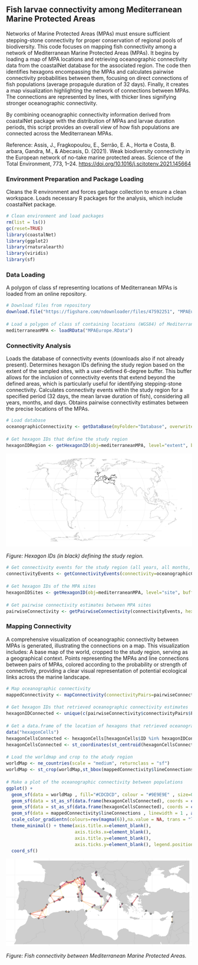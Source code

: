 ## Fish larvae connectivity among Mediterranean Marine Protected Areas

Networks of Marine Protected Areas (MPAs) must ensure sufﬁcient stepping-stone connectivity for proper conservation of regional pools of biodiversity. This code focuses on mapping fish connectivity among a network of Mediterranean Marine Protected Areas (MPAs). It begins by loading a map of MPA locations and retrieving oceanographic connectivity data from the coastalNet database for the associated region. The code then identifies hexagons encompassing the MPAs and calculates pairwise connectivity probabilities between them, focusing on direct connections of fish populations (average propagule duration of 32 days). Finally, it creates a map visualization highlighting the network of connections between MPAs. The connections are represented by lines, with thicker lines signifying stronger oceanographic connectivity.

By combining oceanographic connectivity information derived from coastalNet package with the distribution of MPAs and larvae duration periods, this script provides an overall view of how fish populations are connected across the Mediterranean MPAs.

Reference: Assis, J., Fragkopoulou, E., Serrão, E. A., Horta e Costa, B. arbara, Gandra, M., & Abecasis, D. (2021). Weak biodiversity connectivity in the European network of no-take marine protected areas. Science of the Total Environment, 773, 1–24. https://doi.org/10.1016/j.scitotenv.2021.145664

### Environment Preparation and Package Loading

Cleans the R environment and forces garbage collection to ensure a clean workspace. Loads necessary R packages for the analysis, which include coastalNet package.

```r 
# Clean environment and load packages
rm(list = ls())
gc(reset=TRUE)
library(coastalNet)
library(ggplot2)
library(rnaturalearth)
library(viridis)
library(sf)
```

### Data Loading

A polygon of class sf representing locations of Mediterranean MPAs is loaded from an online repository.

```r 
# Download files from repository
download.file("https://figshare.com/ndownloader/files/47592251", "MPAEurope.RData", quiet = TRUE, mode = "wb")

# Load a polygon of class sf containing locations (WGS84) of Mediterranean Marine Protected Areas.
mediterraneanMPA <- loadRData("MPAEurope.RData")
```

### Connectivity Analysis

Loads the database of connectivity events (downloads also if not already present). Determines hexagon IDs defining the study region based on the extent of the sampled sites, with a user-defined 6-degree buffer. This buffer allows for the inclusion of connectivity events that extend beyond the defined areas, which is particularly useful for identifying stepping-stone connectivity. Calculates connectivity events within the study region for a specified period (32 days, the mean larvae duration of fish), considering all years, months, and days. Obtains pairwise connectivity estimates between the precise locations of the MPAs.

```r 
# Load database
oceanographicConnectivity <- getDataBase(myFolder="Database", overwrite=FALSE)

# Get hexagon IDs that define the study region
hexagonIDRegion <- getHexagonID(obj=mediterraneanMPA, level="extent", buffer=6, print=TRUE)
```

<img src="../img/Example2_img_1.png" alt="Hexagon IDs (in black) defining the study region" style="width:520px;"/>

*Figure: Hexagon IDs (in black) defining the study region.*
<br>

```r 
# Get connectivity events for the study region (all years, all months, all days, 32 days period)
connectivityEvents <- getConnectivityEvents(connectivity=oceanographicConnectivity,hexagonID=hexagonIDRegion, period=32 )

# Get hexagon IDs of the MPA sites
hexagonIDSites <- getHexagonID(obj=mediterraneanMPA, level="site", buffer=0, print=FALSE)

# Get pairwise connectivity estimates between MPA sites
pairwiseConnectivity <- getPairwiseConnectivity(connectivityEvents, hexagonIDFrom=hexagonIDSites, connType="Forward", value="Probability", steppingStone=FALSE)
```

### Mapping Connectivity

A comprehensive visualization of oceanographic connectivity between MPAs is generated, illustrating the connections on a map. This visualization includes: A base map of the world, cropped to the study region, serving as a geographical context. Points representing the MPAs and line connections between pairs of MPAs, colored according to the probability or strength of connectivity, providing a clear visual representation of potential ecological links across the marine landscape.

```r
# Map oceanographic connectivity
mappedConnectivity <- mapConnectivity(connectivityPairs=pairwiseConnectivity$connectivityPairs)

# Get hexagon IDs that retrieved oceanographic connectivity estimates
hexagonIDConnected <- unique(c(pairwiseConnectivity$connectivityPairs$FromHexagon,pairwiseConnectivity$connectivityPairs$ToHexagon))

# Get a data.frame of the location of hexagons that retrieved oceanographic connectivity estimates
data("hexagonCells")
hexagonCellsConnected <- hexagonCells[hexagonCells$ID %in% hexagonIDConnected,1]
hexagonCellsConnected <- st_coordinates(st_centroid(hexagonCellsConnected))

# Load the worldmap and crop to the atudy region
worldMap <- ne_countries(scale = "medium", returnclass = "sf")
worldMap <- st_crop(worldMap,st_bbox(mappedConnectivity$lineConnections)[c(1,3,2,4)] + c(-5,5,-5,5))

# Make a plot of the oceanographic connectivity between populations
ggplot() + 
  geom_sf(data = worldMap , fill="#CDCDCD", colour = "#9E9E9E" , size=0.5) +
  geom_sf(data = st_as_sf(data.frame(hexagonCellsConnected), coords = c("X", "Y"), crs = 4326), colour = "#000000",size=4) +
  geom_sf(data = st_as_sf(data.frame(hexagonCellsConnected), coords = c("X", "Y"), crs = 4326), colour = "#FFFFFF",size=2) +
  geom_sf(data = mappedConnectivity$lineConnections , linewidth = 1 , aes(colour = Value)) +
  scale_color_gradientn(colours=rev(magma(6)),na.value = NA, trans = "log") +
  theme_minimal() + theme(axis.title.x=element_blank(),
                          axis.ticks.x=element_blank(),
                          axis.title.y=element_blank(),
                          axis.ticks.y=element_blank(), legend.position = "none") +
  coord_sf()
```

<img src="../img/Example2_img_2.png" alt="Fish connectivity between Mediterranean Marine Protected Areas" style="width:520px;"/>

*Figure: Fish connectivity between Mediterranean Marine Protected Areas.*

